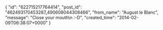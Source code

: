  {
   "id": "622715217764414",
   "post_id": "462493170453287_490608044308466",
   "from_name": "August le Blanc",
   "message": "Close your mouth\n :-D",
   "created_time": "2014-02-09T06:38:07+0000"
 }
